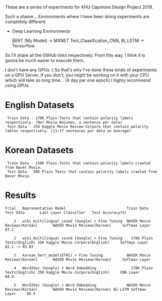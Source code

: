 These are a series of experiments for KHU Capstone Design Project 2019.

Such a shame... Environments where I have been doing experiments are completely different. 

* Deep Learning Environments

    BERT (My Model) -> MXNET
    Text_Claasification_CNN, Bi_LSTM -> Tensorflow 

So I'll share all the GitHub links respectively. From this way, I think it is gonna be much easier to execute them.

I don't have any GPUs :) So that's why I've done these kinds of experiments on a GPU Server. If you don't, you might be working on it with your CPU which will take so long time... (A day per one epoch) I highly recommend using GPUs.

# English Datasets
    
     Train Data - 170K Plain Texts that contain polarity labels respectively. (Not Movie Reivews, a sentence per data)
     Test Data - 25K Kaggle Movie Review Corpora that contain polarity lables respectively. (11~17 sentences per data on Average)

# Korean Datasets

     Train Data - 150K Plain Texts that contain polarity labels crawled from Naver Movie.
     Test Data - 50K Plain Texts that contain polarity labels crawled from Naver Movie.
 	 
 	 
# Results

 	Trial	Representation Model	                        Train Data	                                Test Data	    Last Layer Classifier	Test Accuracy(%)
        
        1   wiki_multilingual_cased (Google) + Fine Tuning	NAVER Movie Reviews(Korean)	      NAVER Movie Reviews(Korean)	  Softmax Layer	        87.1
        
        2   wiki_multilingual_cased (Google) + Fine Tuning	  170K Plain Texts(English)	25K Kaggle Movie Corpora(English)	  Softmax Layer	    82.1 -> 83.03	
        
        3   korean_bert_model(ETRI) + Fine Tuning	        NAVER Movie Reviews(Korean)	      NAVER Movie Reviews(Korean)	  Softmax Layer	
        
        4	Word2Vec (Google) + Word Embedding	              170K Plain Texts(English)	25K Kaggle Movie Corpora(English)	  CNN Layer	            68.0
        
        5	Word2Vec (Google) + Word Embedding	            NAVER Movie Reviews(Korean)	      NAVER Movie Reviews(Korean) Bi-LSTM Softmax Layer	    86.5
					
